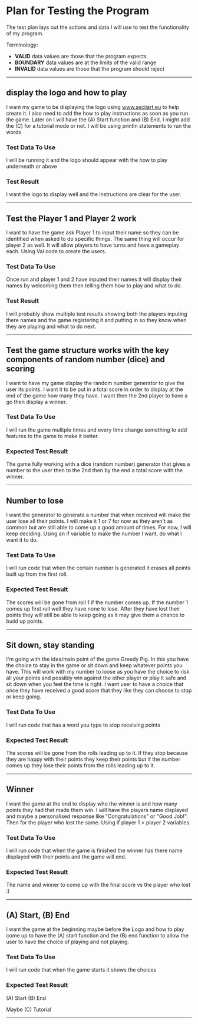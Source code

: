 # Plan for Testing the Program

The test plan lays out the actions and data I will use to test the functionality of my program.

Terminology:

- **VALID** data values are those that the program expects
- **BOUNDARY** data values are at the limits of the valid range
- **INVALID** data values are those that the program should reject

---

## display the logo and how to play

I want my game to be displaying the logo using www.asciiart.eu to help create it. 
I also need to add the how to play instructions as soon as you run the game. Later on I will have 
the (A) Start function and (B) End. I might add the (C) for a tutorial mode or not. I will be using println statements to run
the words

### Test Data To Use

I will be running it and the logo should appear with the how to play underneath or above

### Test Result

I want the logo to display well and the instructions are clear for the user.

---

## Test the Player 1 and Player 2 work

I want to have the game ask Player 1 to input their name so they can be identified when asked to do specific things. The same thing will occur for player 2 as well.
It will allow players to have turns and have a gameplay each. Using Val code to create the users.

### Test Data To Use

Once run and player 1 and 2 have inputed their names it will display their names by welcoming them then telling them how to play and what to do.

### Test Result
I will probably show multiple test results showing both the players inputing there names and the game registering it and putting
in so they know when they are playing and what to do next.

---

## Test the game structure works with the key components of random number (dice) and scoring

I want to have my game display the random number generator to give the user its points. I want it to be put in a total
score in order to display at the end of the game how many they have. I want then the 2nd player to have a go then display a winner.

### Test Data To Use

I will run the game mulitple times and every time change something to add features to the game to make it better.

### Expected Test Result

The game fully working with a dice (random number) generator that gives a number to the user then to the 2nd then by the end
a total score with the winner.

---

## Number to lose

I want the generator to generate a number that when received will make the user lose all their points. I will make
it 1 or 7 for now as they aren't as common but are still able to come up a good amount of times. For now, I will keep deciding.
Using an if variable to make the number I want, do what I want it to do.

### Test Data To Use

I will run code that when the certain number is generated it erases all points built up from the first roll.

### Expected Test Result

The scores will be gone from roll 1 if the number comes up. If the number 1 comes up first roll well they have none to lose.
After they have lost their points they will still be able to keep going as it may give them a chance to build up points.

---

## Sit down, stay standing

I'm going with the idea/main point of the game Greedy Pig. In this you have the choice to stay in the game
or sit down and keep whatever points you have. This will work with my number to loose as you have the choice
to risk all your points and possibly win against the other player or play it safe and sit down when you feel
the time is right. I want user to have a choice that once they have received a good score that they like they
can choose to stop or keep going. 

### Test Data To Use

I will run code that has a word you type to stop receiving points

### Expected Test Result
 
The scores will be gone from the rolls leading up to it. If they stop because they are happy with their points 
they keep their points but if the number comes up they lose their points from the rolls leading up to it.

---

## Winner

I want the game at the end to display who the winner is and how many points they had that made them win. I will have
the players name displayed and maybe a personalised response like "Congratulations" or "Good Job!". Then for the
player who lost the same. Using if player 1 > player 2 variables.

### Test Data To Use

I will run code that when the game is finished the winner has there name displayed with their points and the game will end.

### Expected Test Result
The name and winner to come up with the final score vs the player who lost :)

---

## (A) Start, (B) End

I want the game at the beginning maybe before the Logo and how to play come up to have the (A) start function
and the (B) end function to allow the user to have the choice of playing and not playing. 

### Test Data To Use

I will run code that when the game starts it shows the choices

### Expected Test Result
(A) Start
(B) End

Maybe (C) Tutorial

---